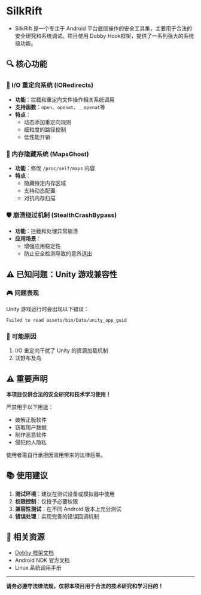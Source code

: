 # SilkRift

* SilkRift 是一个专注于 Android 平台底层操作的安全工具集，主要用于合法的安全研究和系统调试。项目使用 Dobby Hook框架，提供了一系列强大的系统级功能。

## 🔍 核心功能

### 📂 I/O 重定向系统 (IORedirects)

- **功能**：拦截和重定向文件操作相关系统调用
- **支持函数**：`open`、`openat`、`__openat`等
- **特点**：
  - 动态添加重定向规则
  - 细粒度的路径控制
  - 低性能开销

### 👻 内存隐藏系统 (MapsGhost)

- **功能**：修改 `/proc/self/maps` 内容
- **特点**：
  - 隐藏特定内存区域
  - 支持动态配置
  - 对抗内存扫描

### 🛡️ 崩溃绕过机制 (StealthCrashBypass)

- **功能**：拦截和处理异常崩溃
- **应用场景**：
  - 增强应用稳定性
  - 防止安全检测导致的意外退出

## ⚠️ 已知问题：Unity 游戏兼容性

### 🎮 问题表现

Unity 游戏运行时会出现以下错误：

```
Failed to read assets/bin/Data/unity_app_guid
```

### 🔧 可能原因

1. I/O 重定向干扰了 Unity 的资源加载机制
2. 沃野布及岛

## ⚠️ 重要声明

**本项目仅供合法的安全研究和技术学习使用！**

严禁用于以下用途：

- 破解正版软件
- 窃取用户数据
- 制作恶意软件
- 侵犯他人隐私

使用者需自行承担因滥用带来的法律后果。

## 📚 使用建议

1. **测试环境**：建议在测试设备或模拟器中使用
2. **权限控制**：仅授予必要权限
3. **兼容性测试**：在不同 Android 版本上充分测试
4. **错误处理**：实现完善的错误回调机制

## 🔗 相关资源

- [Dobby 框架文档](https://github.com/jmpews/Dobby)
- Android NDK 官方文档
- Linux 系统调用手册

---

**请务必遵守法律法规，仅将本项目用于合法的技术研究和学习目的！**

